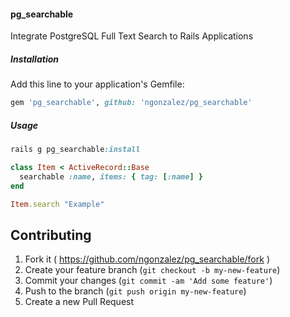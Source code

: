 #### pg_searchable

Integrate PostgreSQL Full Text Search to Rails Applications

##### Installation

Add this line to your application's Gemfile:

```ruby
gem 'pg_searchable', github: 'ngonzalez/pg_searchable'
```

##### Usage
```ruby
rails g pg_searchable:install
```

```ruby
class Item < ActiveRecord::Base
  searchable :name, items: { tag: [:name] }
end
```

```ruby
Item.search "Example"
```

## Contributing

1. Fork it ( https://github.com/ngonzalez/pg_searchable/fork )
2. Create your feature branch (`git checkout -b my-new-feature`)
3. Commit your changes (`git commit -am 'Add some feature'`)
4. Push to the branch (`git push origin my-new-feature`)
5. Create a new Pull Request
